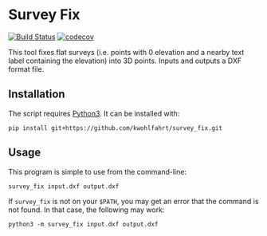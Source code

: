 # Survey Fix

[![Build Status](https://travis-ci.org/kwohlfahrt/survey_fix.svg?branch=master)](https://travis-ci.org/kwohlfahrt/survey_fix)
[![codecov](https://codecov.io/gh/kwohlfahrt/survey_fix/branch/master/graph/badge.svg)](https://codecov.io/gh/kwohlfahrt/survey_fix)

This tool fixes flat surveys (i.e. points with 0 elevation and a nearby text
label containing the elevation) into 3D points. Inputs and outputs a DXF format
file.

## Installation

The script requires [Python3](https://python.org). It can be installed with:

```
pip install git+https://github.com/kwohlfahrt/survey_fix.git
```
    
## Usage

This program is simple to use from the command-line:

```
survey_fix input.dxf output.dxf
```

If `survey_fix` is not on your `$PATH`, you may get an error that the command is
not found. In that case, the following may work:

```
python3 -m survey_fix input.dxf output.dxf
```
